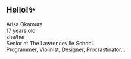 ## Hello!✨
Arisa Okamura  
17 years old  
she/her  
Senior at The Lawrenceville School.  
Programmer, Violinist, Designer, Procrastinator...  
